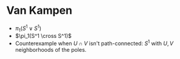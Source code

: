 
# Van Kampen
- $\pi_1(S^1 \vee S^1)$
- $\pi_1(S^1 \cross S^1)$
- Counterexample when $U\cap V$ isn't path-connected: $S^1$ with $U,V$ neighborhoods of the poles.
